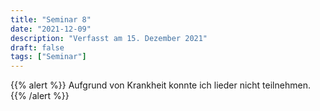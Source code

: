 ```yaml
---
title: "Seminar 8"
date: "2021-12-09"
description: "Verfasst am 15. Dezember 2021"
draft: false
tags: ["Seminar"]
---
```


{{%  alert %}}
Aufgrund von Krankheit konnte ich lieder nicht teilnehmen.
{{%  /alert %}}